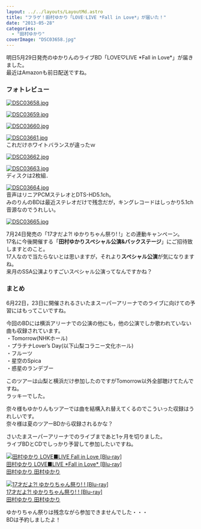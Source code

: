 ```yaml
---
layout: ../../layouts/LayoutMd.astro
title: "フラゲ！田村ゆかり「LOVE♡LIVE *Fall in Love*」が届いた！"
date: "2013-05-28"
categories: 
  - "田村ゆかり"
coverImage: "DSC03658.jpg"
---
```


明日5月29日発売のゆかりんのライブBD「LOVE♡LIVE \*Fall in Love\*」が届きました。  
最近はAmazonも前日配送ですね。

### フォトレビュー

[![DSC03658.jpg](/wp/images/8861944307_39ab8f1473_b.jpg)](https://www.flickr.com/photos/67522130@N08/8861944307/ "DSC03658.jpg")

[![DSC03659.jpg](/wp/images/8861946561_5240a87b55_b.jpg)](https://www.flickr.com/photos/67522130@N08/8861946561/ "DSC03659.jpg")

[![DSC03660.jpg](/wp/images/8862558222_a0eacb5c16_b.jpg)](https://www.flickr.com/photos/67522130@N08/8862558222/ "DSC03660.jpg")

[![DSC03661.jpg](/wp/images/8861950763_0429337892_b.jpg)](https://www.flickr.com/photos/67522130@N08/8861950763/ "DSC03661.jpg")  
これだけホワイトバランスが違ったｗ

[![DSC03662.jpg](/wp/images/8861952839_04f452b18b_b.jpg)](https://www.flickr.com/photos/67522130@N08/8861952839/ "DSC03662.jpg")

[![DSC03663.jpg](/wp/images/8861954771_b855cb7668_b.jpg)](https://www.flickr.com/photos/67522130@N08/8861954771/ "DSC03663.jpg")  
ディスクは2枚組．

[![DSC03664.jpg](/wp/images/8861956163_94dc5c3b6f_b.jpg)](https://www.flickr.com/photos/67522130@N08/8861956163/ "DSC03664.jpg")  
音声はリニアPCMステレオとDTS-HD5.1ch。  
みのりんのBDは最近ステレオだけで残念だが，キングレコードはしっかり5.1ch音源なのでうれしい。

[![DSC03665.jpg](/wp/images/8862569406_37cbd5fd4b_b.jpg)](https://www.flickr.com/photos/67522130@N08/8862569406/ "DSC03665.jpg")

7月24日発売の「17才だよ?! ゆかりちゃん祭り! !」との連動キャンペーン。  
17名に今後開催する「**田村ゆかりスペシャル公演&バックステージ**」にご招待致しますとのこと。  
17人なので当たらないとは思いますが，それより**スペシャル公演**が気になりますね。  
来月のSSA公演よりすごいスペシャル公演ってなんですかね？

### まとめ

6月22日，23日に開催されるさいたまスーパーアリーナでのライブに向けての予習にはもってこいですね。

今回のBDには横浜アリーナでの公演の他にも，他の公演でしか歌われていない曲も収録されています。  
・Tomorrow(NHKホール)  
・プラチナLover’s Day(以下山梨コラニー文化ホール)  
・フルーツ  
・星空のSpica  
・惑星のランデブー

このツアーは山梨と横浜だけ参加したのですがTomorrow以外全部聴けてたんですね。  
ラッキーでした。

奈々様もゆかりんもツアーでは曲を結構入れ替えてくるのでこういった収録はうれしいです。  
奈々様は夏のツアーBDから収録されるかな？

さいたまスーパーアリーナでのライブまであと1ヶ月を切りました。  
ライブBDとCDでしっかり予習して参加したいですね。

[![田村ゆかり LOVE■LIVE *Fall in Love* [Blu-ray]](/wp/images/41HRL9nwHBL._SL160_.jpg)  
田村ゆかり LOVE■LIVE \*Fall in Love\* \[Blu-ray\]  
田村ゆかり 田村ゆかり](https://www.amazon.co.jp/exec/obidos/ASIN/B00BWUSHZW/mizuka123-22/ref=nosim)

[![17才だよ?! ゆかりちゃん祭り! !  [Blu-ray]](/wp/images/no-image-no-ciu._AA160_.gif)  
17才だよ?! ゆかりちゃん祭り! ! \[Blu-ray\]  
田村ゆかり 田村ゆかり](https://www.amazon.co.jp/exec/obidos/ASIN/B00CW537QU/mizuka123-22/ref=nosim)

ゆかりちゃん祭りは残念ながら参加できませんでした・・・  
BDは予約しましたよ！
